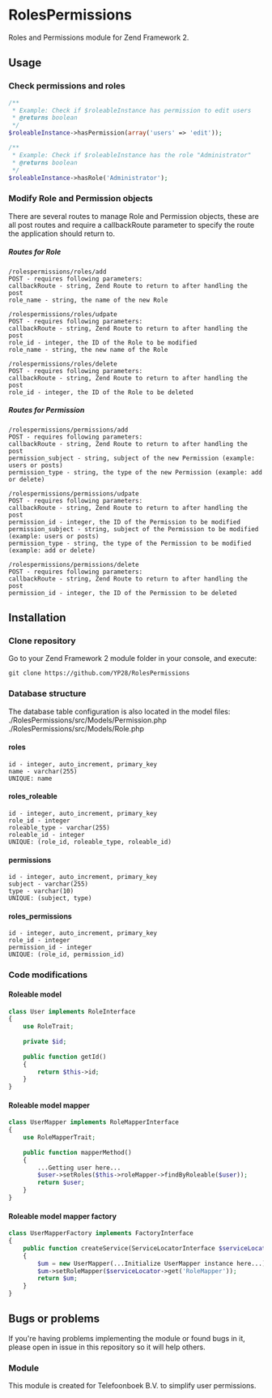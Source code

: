 # RolesPermissions
Roles and Permissions module for Zend Framework 2.

## Usage

### Check permissions and roles
```php
/**
 * Example: Check if $roleableInstance has permission to edit users
 * @returns boolean
 */
$roleableInstance->hasPermission(array('users' => 'edit'));

/**
 * Example: Check if $roleableInstance has the role "Administrator"
 * @returns boolean
 */
$roleableInstance->hasRole('Administrator');
```

### Modify Role and Permission objects
There are several routes to manage Role and Permission objects, these are all post routes and require a callbackRoute parameter to specify the route the application should return to.

##### Routes for Role
```
/rolespermissions/roles/add
POST - requires following parameters:
callbackRoute - string, Zend Route to return to after handling the post
role_name - string, the name of the new Role

/rolespermissions/roles/udpate
POST - requires following parameters:
callbackRoute - string, Zend Route to return to after handling the post
role_id - integer, the ID of the Role to be modified
role_name - string, the new name of the Role

/rolespermissions/roles/delete
POST - requires following parameters:
callbackRoute - string, Zend Route to return to after handling the post
role_id - integer, the ID of the Role to be deleted
```
##### Routes for Permission
```
/rolespermissions/permissions/add
POST - requires following parameters:
callbackRoute - string, Zend Route to return to after handling the post
permission_subject - string, subject of the new Permission (example: users or posts)
permission_type - string, the type of the new Permission (example: add or delete)

/rolespermissions/permissions/udpate
POST - requires following parameters:
callbackRoute - string, Zend Route to return to after handling the post
permission_id - integer, the ID of the Permission to be modified
permission_subject - string, subject of the Permission to be modified (example: users or posts)
permission_type - string, the type of the Permission to be modified (example: add or delete)

/rolespermissions/permissions/delete
POST - requires following parameters:
callbackRoute - string, Zend Route to return to after handling the post
permission_id - integer, the ID of the Permission to be deleted
```

## Installation

### Clone repository
Go to your Zend Framework 2 module folder in your console, and execute:
```
git clone https://github.com/YP28/RolesPermissions
```

### Database structure
The database table configuration is also located in the model files:
./RolesPermissions/src/Models/Permission.php
./RolesPermissions/src/Models/Role.php

#### roles
```
id - integer, auto_increment, primary_key
name - varchar(255)
UNIQUE: name
```
#### roles_roleable
```
id - integer, auto_increment, primary_key
role_id - integer
roleable_type - varchar(255)
roleable_id - integer
UNIQUE: (role_id, roleable_type, roleable_id)
```
#### permissions
```
id - integer, auto_increment, primary_key
subject - varchar(255)
type - varchar(10)
UNIQUE: (subject, type)
```
#### roles_permissions
```
id - integer, auto_increment, primary_key
role_id - integer
permission_id - integer
UNIQUE: (role_id, permission_id)
```

### Code modifications
#### Roleable model
```php
class User implements RoleInterface
{
    use RoleTrait;
    
    private $id;
    
    public function getId() 
    {
        return $this->id;
    }
}
```
#### Roleable model mapper
```php
class UserMapper implements RoleMapperInterface
{
    use RoleMapperTrait;
    
    public function mapperMethod()
    {
        ...Getting user here...
        $user->setRoles($this->roleMapper->findByRoleable($user));
        return $user;
    }
}
```
#### Roleable model mapper factory
```php
class UserMapperFactory implements FactoryInterface
{
    public function createService(ServiceLocatorInterface $serviceLocator)
    {
        $um = new UserMapper(...Initialize UserMapper instance here...);
        $um->setRoleMapper($serviceLocator->get('RoleMapper'));
        return $um;
    }
}
```

## Bugs or problems
If you're having problems implementing the module or found bugs in it, please open in issue in this repository so it will help others.

### Module
This module is created for Telefoonboek B.V. to simplify user permissions.
